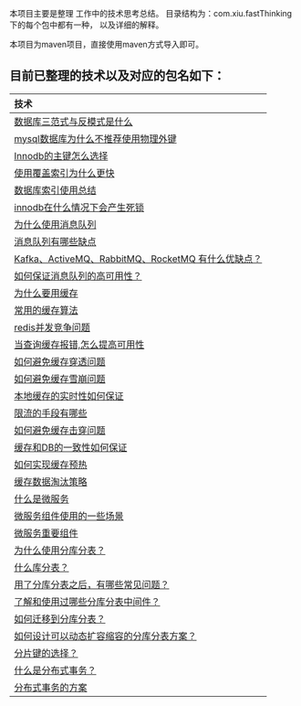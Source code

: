  本项目主要是整理 工作中的技术思考总结。 目录结构为：com.xiu.fastThinking下的每个包中都有一种， 以及详细的解释。
 
 本项目为maven项目，直接使用maven方式导入即可。

## 目前已整理的技术以及对应的包名如下：
|技术|
| :------ |
| [数据库三范式与反模式是什么](src/main/java/com/xiu/fastThinking/threenormalform/README.MD)|
| [mysql数据库为什么不推荐使用物理外键](src/main/java/com/xiu/fastThinking/mysqlforeignkey/README.MD)|
| [Innodb的主键怎么选择](src/main/java/com/xiu/fastThinking/primarykeychoose/README.MD)|
| [使用覆盖索引为什么更快](src/main/java/com/xiu/fastThinking/coverindex/README.MD)|
| [数据库索引使用总结](src/main/java/com/xiu/fastThinking/indexuse/README.MD)|
| [innodb在什么情况下会产生死锁](src/main/java/com/xiu/fastThinking/innodbdeadlock/README.MD)|
| [为什么使用消息队列	](src/main/java/com/xiu/fastThinking/whymessagequeue/README.MD)|
| [消息队列有哪些缺点](src/main/java/com/xiu/fastThinking/mqweakness/README.MD)|
| [Kafka、ActiveMQ、RabbitMQ、RocketMQ 有什么优缺点？](src/main/java/com/xiu/fastThinking/mqcompare/README.MD)|
| [如何保证消息队列的高可用性？](src/main/java/com/xiu/fastThinking/mqha/README.MD)|
| [为什么要用缓存](src/main/java/com/xiu/fastThinking/whycache/README.MD)|
| [常用的缓存算法](src/main/java/com/xiu/fastThinking/cachealgorithm/README.MD)|
| [redis并发竞争问题](src/main/java/com/xiu/fastThinking/redisconcurrent/README.MD)|
| [当查询缓存报错,怎么提高可用性](src/main/java/com/xiu/fastThinking/cacheerror/README.MD)|
| [如何避免缓存穿透问题](src/main/java/com/xiu/fastThinking/cachepenetrate/README.MD)|
| [如何避免缓存雪崩问题](src/main/java/com/xiu/fastThinking/cachecrash/README.MD)|
| [本地缓存的实时性如何保证](src/main/java/com/xiu/fastThinking/localcacherealtime/README.MD)|
| [限流的手段有哪些](src/main/java/com/xiu/fastThinking/limitmethod/README.MD)|
| [如何避免缓存击穿问题 ](src/main/java/com/xiu/fastThinking/breakdown/README.MD)|
| [缓存和DB的一致性如何保证 ](src/main/java/com/xiu/fastThinking/cacheConsistency/README.MD)|
| [如何实现缓存预热 ](src/main/java/com/xiu/fastThinking/cachepreheat/README.MD)|
| [缓存数据淘汰策略 ](src/main/java/com/xiu/fastThinking/cacheout/README.MD)|
| [什么是微服务 ](src/main/java/com/xiu/fastThinking/mircoservice/README.MD)|
| [微服务组件使用的一些场景 ](src/main/java/com/xiu/fastThinking/mircoservicescene/README.MD)|
| [微服务重要组件 ](src/main/java/com/xiu/fastThinking/mircoservicemodule/README.MD)|
| [为什么使用分库分表？ ](src/main/java/com/xiu/fastThinking/whysharding/README.MD)|
| [什么库分表？ ](src/main/java/com/xiu/fastThinking/whatsharding/README.MD)|
| [用了分库分表之后，有哪些常见问题？ ](src/main/java/com/xiu/fastThinking/shardingproblem/README.MD)|
| [了解和使用过哪些分库分表中间件？ ](src/main/java/com/xiu/fastThinking/wharshardingsoft/README.MD)|
| [如何迁移到分库分表？ ](src/main/java/com/xiu/fastThinking/howshardingonline/README.MD)|
| [如何设计可以动态扩容缩容的分库分表方案？ ](src/main/java/com/xiu/fastThinking/dynamiccapacity/README.MD)|
| [分片键的选择？ ](src/main/java/com/xiu/fastThinking/shardingkey/README.MD)|
| [什么是分布式事务？ ](src/main/java/com/xiu/fastThinking/distributedtransaction/README.MD)|
| [分布式事务的方案 ](src/main/java/com/xiu/fastThinking/distributedtransactionscheme/README.MD)|






























	